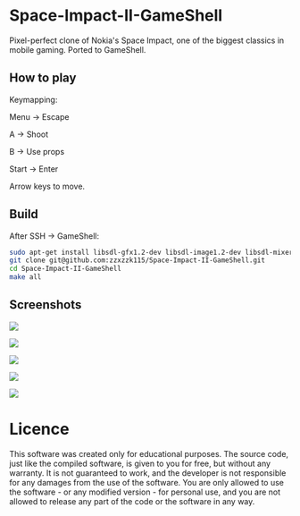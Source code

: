 # Space-Impact-II-GameShell
Pixel-perfect clone of Nokia's Space Impact, one of the biggest classics in mobile gaming. Ported to GameShell.

## How to play
Keymapping:

Menu  -> Escape

A     -> Shoot

B     -> Use props

Start -> Enter

Arrow keys to move.

## Build
After SSH -> GameShell:
```bash
sudo apt-get install libsdl-gfx1.2-dev libsdl-image1.2-dev libsdl-mixer1.2-dev libsdl-ttf2.0-dev libsdl1.2-dev
git clone git@github.com:zzxzzk115/Space-Impact-II-GameShell.git
cd Space-Impact-II-GameShell
make all
```

## Screenshots

![](./screenshots/splash_screen.jpg)

![](./screenshots/menu.jpg)

![](./screenshots/main1.jpg)

![](./screenshots/main2.jpg)

![](./screenshots/game_over.jpg)



# Licence

This software was created only for educational purposes. The source code, just like the compiled software, is given to you for free, but without any warranty. It is not guaranteed to work, and the developer is not responsible for any damages from the use of the software. You are only allowed to use the software - or any modified version - for personal use, and you are not allowed to release any part of the code or the software in any way.
